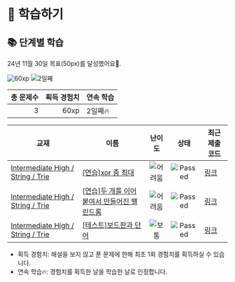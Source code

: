# 📖 학습하기

## 📚 단계별 학습
24년 11월 30일 목표(50px)를 달성했어요🥳.

![60xp](https://img.shields.io/badge/EXP-60xp-%235cb85c.svg?for-the-badge)
![2일째](https://img.shields.io/badge/연속학습-2일째-%23E34F26.svg?for-the-badge)

|총 문제수|획득 경험치|연속 학습|
|---:|---:|---|
3|60xp|2일째🔥|

|교재|이름|난이도|상태|최근 제출 코드|
|---|---|:---:|:---:|---|
|[Intermediate High / String / Trie](https://www.codetree.ai/missions?missionId=9)|[[연습]xor 중 최대](https://www.codetree.ai/missions/9/problems/max-out-of-xor)|![어려움][hard]|![Passed][passed]|[링크](https://github.com/PKafka0320/codetree-TILs/blob/main/241130/xor%20%EC%A4%91%20%EC%B5%9C%EB%8C%80/max-out-of-xor.java)|
|[Intermediate High / String / Trie](https://www.codetree.ai/missions?missionId=9)|[[연습]두 개를 이어붙여서 만들어진 팰린드롬](https://www.codetree.ai/missions/9/problems/a-palindrome-made-by-joining-two)|![어려움][hard]|![Passed][passed]|[링크](https://github.com/PKafka0320/codetree-TILs/blob/main/241130/%EB%91%90%20%EA%B0%9C%EB%A5%BC%20%EC%9D%B4%EC%96%B4%EB%B6%99%EC%97%AC%EC%84%9C%20%EB%A7%8C%EB%93%A4%EC%96%B4%EC%A7%84%20%ED%8C%B0%EB%A6%B0%EB%93%9C%EB%A1%AC/a-palindrome-made-by-joining-two.java)|
|[Intermediate High / String / Trie](https://www.codetree.ai/missions?missionId=9)|[[테스트]보드판과 단어](https://www.codetree.ai/missions/9/problems/board-and-words)|![보통][medium]|![Passed][passed]|[링크](https://github.com/PKafka0320/codetree-TILs/blob/main/241130/%EB%B3%B4%EB%93%9C%ED%8C%90%EA%B3%BC%20%EB%8B%A8%EC%96%B4/board-and-words.java)|


* 획득 경험치: 해설을 보지 않고 푼 문제에 한해 최초 1회 경험치를 획득하실 수 있습니다.
* 연속 학습🔥: 경험치를 획득한 날을 학습한 날로 인정합니다.










[b5]: https://img.shields.io/badge/Bronze_5-%235D3E31.svg
[b4]: https://img.shields.io/badge/Bronze_4-%235D3E31.svg
[b3]: https://img.shields.io/badge/Bronze_3-%235D3E31.svg
[b2]: https://img.shields.io/badge/Bronze_2-%235D3E31.svg
[b1]: https://img.shields.io/badge/Bronze_1-%235D3E31.svg
[s5]: https://img.shields.io/badge/Silver_5-%23394960.svg
[s4]: https://img.shields.io/badge/Silver_4-%23394960.svg
[s3]: https://img.shields.io/badge/Silver_3-%23394960.svg
[s2]: https://img.shields.io/badge/Silver_2-%23394960.svg
[s1]: https://img.shields.io/badge/Silver_1-%23394960.svg
[g5]: https://img.shields.io/badge/Gold_5-%23FFC433.svg
[g4]: https://img.shields.io/badge/Gold_4-%23FFC433.svg
[g3]: https://img.shields.io/badge/Gold_3-%23FFC433.svg
[g2]: https://img.shields.io/badge/Gold_2-%23FFC433.svg
[g1]: https://img.shields.io/badge/Gold_1-%23FFC433.svg
[p5]: https://img.shields.io/badge/Platinum_5-%2376DDD8.svg
[p4]: https://img.shields.io/badge/Platinum_4-%2376DDD8.svg
[p3]: https://img.shields.io/badge/Platinum_3-%2376DDD8.svg
[p2]: https://img.shields.io/badge/Platinum_2-%2376DDD8.svg
[p1]: https://img.shields.io/badge/Platinum_1-%2376DDD8.svg
[passed]: https://img.shields.io/badge/Passed-%23009D27.svg
[failed]: https://img.shields.io/badge/Failed-%23D24D57.svg
[easy]: https://img.shields.io/badge/쉬움-%235cb85c.svg?for-the-badge
[medium]: https://img.shields.io/badge/보통-%23FFC433.svg?for-the-badge
[hard]: https://img.shields.io/badge/어려움-%23D24D57.svg?for-the-badge